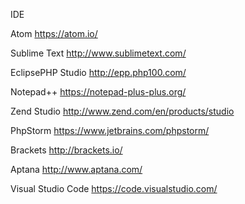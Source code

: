 

IDE

Atom
https://atom.io/

Sublime Text
http://www.sublimetext.com/

EclipsePHP Studio
http://epp.php100.com/

Notepad++
https://notepad-plus-plus.org/

Zend Studio
http://www.zend.com/en/products/studio

PhpStorm
https://www.jetbrains.com/phpstorm/

Brackets
http://brackets.io/

Aptana
http://www.aptana.com/

Visual Studio Code
https://code.visualstudio.com/
